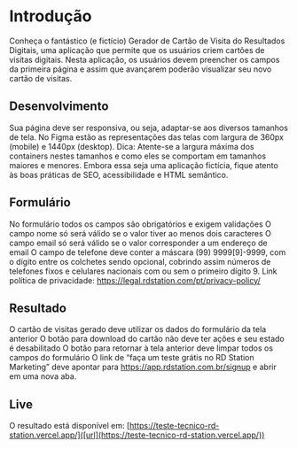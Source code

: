 # Introdução

Conheça o fantástico (e fictício) Gerador de Cartão de Visita do Resultados Digitais, uma aplicação que permite que os usuários criem cartões de visitas digitais. Nesta aplicação, os usuários devem preencher os campos da primeira página e assim que avançarem poderão visualizar seu novo cartão de visitas.

## Desenvolvimento

Sua página deve ser responsiva, ou seja, adaptar-se aos diversos tamanhos de tela. No Figma estão as representações das telas com largura de 360px (mobile) e 1440px (desktop).
Dica: Atente-se a largura máxima dos containers nestes tamanhos e como eles se comportam em tamanhos maiores e menores.
Embora essa seja uma aplicação fictícia, fique atento às boas práticas de SEO, acessibilidade e HTML semântico.

## Formulário

No formulário todos os campos são obrigatórios e exigem validações
O campo nome só será válido se o valor tiver ao menos dois caracteres
O campo email só será válido se o valor corresponder a um endereço de email
O campo de telefone deve conter a máscara (99) 9999[9]-9999, com o dígito entre os colchetes sendo opcional, cobrindo assim números de telefones fixos e celulares nacionais com ou sem o primeiro dígito 9.
Link política de privacidade: https://legal.rdstation.com/pt/privacy-policy/

## Resultado

O cartão de visitas gerado deve utilizar os dados do formulário da tela anterior
O botão para download do cartão não deve ter ações e seu estado é desabilitado
O botão para retornar à tela anterior deve limpar todos os campos do formulário
O link de “faça um teste grátis no RD Station Marketing” deve apontar para https://app.rdstation.com.br/signup e abrir em uma nova aba.

## Live

O resultado está disponível em: [https://teste-tecnico-rd-station.vercel.app/]([url](https://teste-tecnico-rd-station.vercel.app/))
